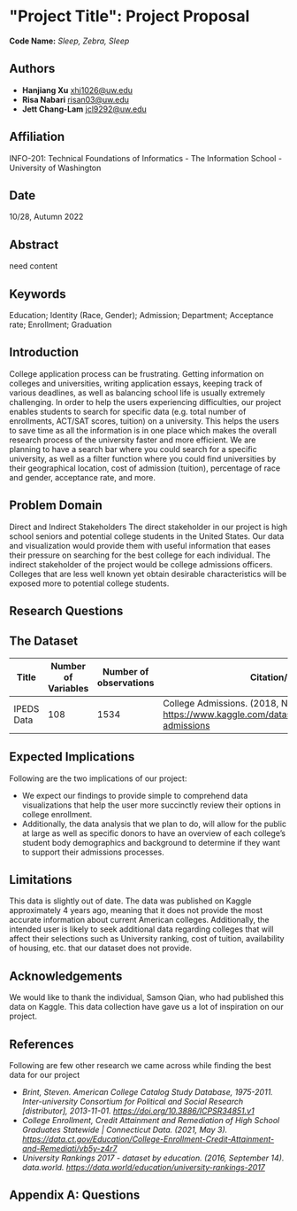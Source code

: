 # "Project Title": Project Proposal
**Code Name:** _Sleep, Zebra, Sleep_

## Authors
  * **Hanjiang Xu**    xhj1026@uw.edu
  * **Risa Nabari**    risan03@uw.edu
  * **Jett Chang-Lam**    jcl9292@uw.edu

## Affiliation
INFO-201: Technical Foundations of Informatics - The Information School - University of Washington

## Date
10/28, Autumn 2022

## Abstract
need content

## Keywords
Education; Identity (Race, Gender); Admission; Department; Acceptance rate; Enrollment; Graduation

## Introduction
College application process can be frustrating. Getting information on colleges and universities, writing application essays, keeping track of various deadlines, as well as balancing school life is usually extremely challenging. In order to help the users experiencing difficulties, our project enables students to search for specific data (e.g. total number of enrollments, ACT/SAT scores, tuition) on a university. This helps the users to save time as all the information is in one place which makes the overall research process of the university faster and more efficient. We are planning to have a search bar where you could search for a specific university, as well as a filter function where you could find universities by their geographical location, cost of admission (tuition), percentage of race and gender, acceptance rate, and more.

## Problem Domain
Direct and Indirect Stakeholders
The direct stakeholder in our project is high school seniors and potential college students in the United States. Our data and visualization would provide them with useful information that eases their pressure on searching for the best college for each individual. The indirect stakeholder of the project would be college admissions officers. Colleges that are less well known yet obtain desirable characteristics will be exposed more to potential college students.

## Research Questions

## The Dataset
| Title | Number of Variables | Number of observations | Citation/URLs |
| ------------- | -------------  | ------------- |  ------------- |
|IPEDS Data | 108 | 1534 | College Admissions. (2018, November 27). Kaggle. https://www.kaggle.com/datasets/samsonqian/college-admissions |

## Expected Implications
Following are the two implications of our project:
* We expect our findings to provide simple to comprehend data visualizations that help the user more succinctly review their options in college enrollment.
* Additionally, the data analysis that we plan to do, will allow for the public at large as well as specific donors to have an overview of each college’s student body demographics and background to determine if they want to support their admissions processes.

## Limitations
This data is slightly out of date. The data was published on Kaggle approximately 4 years ago, meaning that it does not provide the most accurate information about current American colleges. Additionally, the intended user is likely to seek additional data regarding colleges that will affect their selections such as University ranking, cost of tuition, availability of housing, etc. that our dataset does not provide.

## Acknowledgements
We would like to thank the individual, Samson Qian, who had published this data on Kaggle. This data collection have gave us a lot of inspiration on our project.

## References
Following are few other research we came across while finding the best data for our project
 * _Brint, Steven. American College Catalog Study Database, 1975-2011. Inter-university Consortium for Political and Social Research [distributor], 2013-11-01. https://doi.org/10.3886/ICPSR34851.v1_
 * _College Enrollment, Credit Attainment and Remediation of High School Graduates Statewide | Connecticut Data. (2021, May 3). https://data.ct.gov/Education/College-Enrollment-Credit-Attainment-and-Remediati/vb5y-z4r7_
 * _University Rankings 2017 - dataset by education. (2016, September 14). data.world. https://data.world/education/university-rankings-2017_

## Appendix A: Questions

